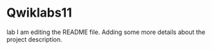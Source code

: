 # Qwiklabs11
lab
I am editing the README file. Adding some more details about the project description.
